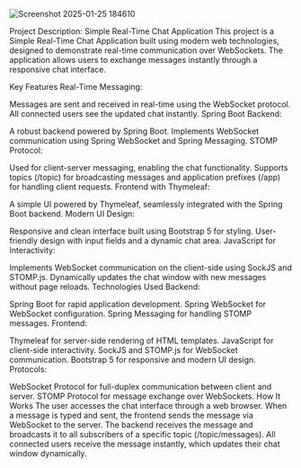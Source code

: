 ![Screenshot 2025-01-25 184610](https://github.com/user-attachments/assets/f6f29b5a-8e42-4f17-aedc-7d62b74d1915)

Project Description: Simple Real-Time Chat Application
This project is a Simple Real-Time Chat Application built using modern web technologies, designed to demonstrate real-time communication over WebSockets. The application allows users to exchange messages instantly through a responsive chat interface.

Key Features
Real-Time Messaging:

Messages are sent and received in real-time using the WebSocket protocol.
All connected users see the updated chat instantly.
Spring Boot Backend:

A robust backend powered by Spring Boot.
Implements WebSocket communication using Spring WebSocket and Spring Messaging.
STOMP Protocol:

Used for client-server messaging, enabling the chat functionality.
Supports topics (/topic) for broadcasting messages and application prefixes (/app) for handling client requests.
Frontend with Thymeleaf:

A simple UI powered by Thymeleaf, seamlessly integrated with the Spring Boot backend.
Modern UI Design:

Responsive and clean interface built using Bootstrap 5 for styling.
User-friendly design with input fields and a dynamic chat area.
JavaScript for Interactivity:

Implements WebSocket communication on the client-side using SockJS and STOMP.js.
Dynamically updates the chat window with new messages without page reloads.
Technologies Used
Backend:

Spring Boot for rapid application development.
Spring WebSocket for WebSocket configuration.
Spring Messaging for handling STOMP messages.
Frontend:

Thymeleaf for server-side rendering of HTML templates.
JavaScript for client-side interactivity.
SockJS and STOMP.js for WebSocket communication.
Bootstrap 5 for responsive and modern UI design.
Protocols:

WebSocket Protocol for full-duplex communication between client and server.
STOMP Protocol for message exchange over WebSockets.
How It Works
The user accesses the chat interface through a web browser.
When a message is typed and sent, the frontend sends the message via WebSocket to the server.
The backend receives the message and broadcasts it to all subscribers of a specific topic (/topic/messages).
All connected users receive the message instantly, which updates their chat window dynamically.

